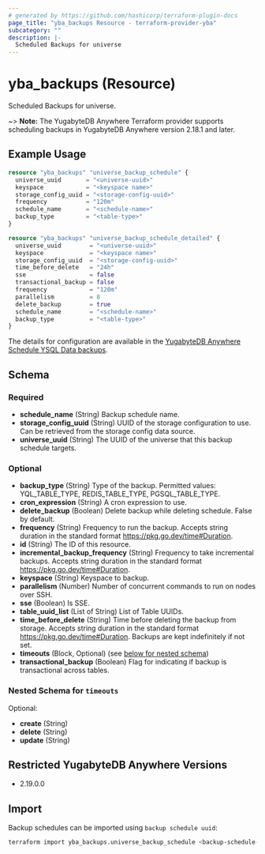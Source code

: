 ```yaml
---
# generated by https://github.com/hashicorp/terraform-plugin-docs
page_title: "yba_backups Resource - terraform-provider-yba"
subcategory: ""
description: |-
  Scheduled Backups for universe
---
```


# yba_backups (Resource)

Scheduled Backups for universe.

~> **Note:** The YugabyteDB Anywhere Terraform provider supports scheduling backups in YugabyteDB Anywhere version 2.18.1 and later.

## Example Usage

```terraform
resource "yba_backups" "universe_backup_schedule" {
  universe_uuid       = "<universe-uuid>"
  keyspace            = "<keyspace name>"
  storage_config_uuid = "<storage-config-uuid>"
  frequency           = "120m"
  schedule_name       = "<schedule-name>"
  backup_type         = "<table-type>"
}

resource "yba_backups" "universe_backup_schedule_detailed" {
  universe_uuid        = "<universe-uuid>"
  keyspace             = "<keyspace name>"
  storage_config_uuid  = "<storage-config-uuid>"
  time_before_delete   = "24h"
  sse                  = false
  transactional_backup = false
  frequency            = "120m"
  parallelism          = 8
  delete_backup        = true
  schedule_name        = "<schedule-name>"
  backup_type          = "<table-type>"
}
```

The details for configuration are available in the [YugabyteDB Anywhere Schedule YSQL Data backups](https://docs.yugabyte.com/preview/yugabyte-platform/back-up-restore-universes/schedule-data-backups/ysql/).

<!-- schema generated by tfplugindocs -->
## Schema

### Required

- **schedule_name** (String) Backup schedule name.
- **storage_config_uuid** (String) UUID of the storage configuration to use. Can be retrieved from the storage config data source.
- **universe_uuid** (String) The UUID of the universe that this backup schedule targets.

### Optional

- **backup_type** (String) Type of the backup. Permitted values: YQL_TABLE_TYPE, REDIS_TABLE_TYPE, PGSQL_TABLE_TYPE.
- **cron_expression** (String) A cron expression to use.
- **delete_backup** (Boolean) Delete backup while deleting schedule. False by default.
- **frequency** (String) Frequency to run the backup.  Accepts string duration in the standard format <https://pkg.go.dev/time#Duration>.
- **id** (String) The ID of this resource.
- **incremental_backup_frequency** (String) Frequency to take incremental backups.  Accepts string duration in the standard format <https://pkg.go.dev/time#Duration>.
- **keyspace** (String) Keyspace to backup.
- **parallelism** (Number) Number of concurrent commands to run on nodes over SSH.
- **sse** (Boolean) Is SSE.
- **table_uuid_list** (List of String) List of Table UUIDs.
- **time_before_delete** (String) Time before deleting the backup from storage. Accepts string duration in the standard format <https://pkg.go.dev/time#Duration>. Backups are kept indefinitely if not set.
- **timeouts** (Block, Optional) (see [below for nested schema](#nestedblock--timeouts))
- **transactional_backup** (Boolean) Flag for indicating if backup is transactional across tables.

<a id="nestedblock--timeouts"></a>

### Nested Schema for `timeouts`

Optional:

- **create** (String)
- **delete** (String)
- **update** (String)

## Restricted YugabyteDB Anywhere Versions

- 2.19.0.0

## Import

Backup schedules can be imported using `backup schedule uuid`:

```sh
terraform import yba_backups.universe_backup_schedule <backup-schedule-uuid>
```
